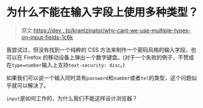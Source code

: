 # 为什么不能在输入字段上使用多种类型？

> 原文:[https://dev . to/krantzinator/why-cant-we-use-multiple-types-on-input-fields-1c6k](https://dev.to/krantzinator/why-cant-we-use-multiple-types-on-input-fields-1c6k)

我尝试过，但没有找到一个纯粹的 CSS 方法来制作一个密码风格的输入字段，也可以在 Firefox 的移动设备上弹出一个数字键盘。(对于一个失败的例子，不赞成在`type=number`输入上支持`text-security: disc`。)

如果我们可以说一个输入同时具有`password`和`number`或者`tel`的类型，这个问题似乎就可以解决了。

`input`是如何工作的，为什么我们不能这样设计浏览器？
